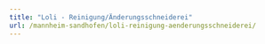 ```yaml
---
title: "Loli - Reinigung/Änderungsschneiderei"
url: /mannheim-sandhofen/loli-reinigung-aenderungsschneiderei/
---
```


